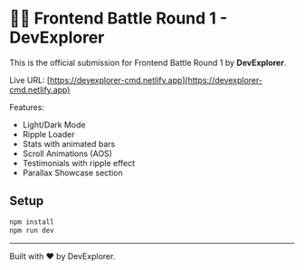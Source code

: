 # 🧑‍💻 Frontend Battle Round 1 - DevExplorer

This is the official submission for Frontend Battle Round 1 by **DevExplorer**.

Live URL: [https://devexplorer-cmd.netlify.app](https://devexplorer-cmd.netlify.app)

Features:
- Light/Dark Mode
- Ripple Loader
- Stats with animated bars
- Scroll Animations (AOS)
- Testimonials with ripple effect
- Parallax Showcase section

## Setup
```bash
npm install
npm run dev
```

---
Built with ❤️ by DevExplorer.
